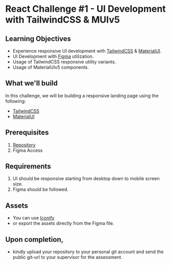 # React Challenge #1 - UI Development with TailwindCSS & MUIv5

## Learning Objectives
- Experience responsive UI development with [TailwindCSS](https://tailwindcss.com/) & [MaterialUI](https://mui.com/).
- UI Development with [Figma](https://figma.com) utilization.
- Usage of TailwindCSS responsive utility variants.
- Usage of MaterialUIv5 components.

## What we'll build
In this challenge, we will be building a responsive landing page using the following:
- [TailwindCSS](https://tailwindcss.com/)
- [MaterialUI](https://mui.com/)

## Prerequisites
1. [Repository](https://github.com/AngeloD2/ecv_react_challenge2.git)
2. Figma Access

## Requirements
1. UI should be responsive starting from desktop down to mobile screen size.
2. Figma should be followed.

## Assets
- You can use [Iconify](https://icon-sets.iconify.design/)
- or export the assets directly from the Figma file.

## Upon completion,
- kindly upload your repository to your personal git account and send the public git-url to your supervisor for the assessment.


